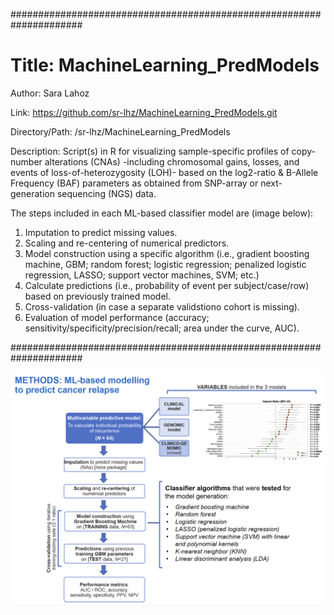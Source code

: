 #####################################################################

# Title: MachineLearning_PredModels

Author: Sara Lahoz

Link: https://github.com/sr-lhz/MachineLearning_PredModels.git

Directory/Path: /sr-lhz/MachineLearning_PredModels

Description: Script(s) in R for visualizing sample-specific profiles of copy-number alterations (CNAs) -including chromosomal gains, losses, and events of loss-of-heterozygosity (LOH)- based on the log2-ratio & B-Allele Frequency (BAF) parameters as obtained from SNP-array or next-generation sequencing (NGS) data.

The steps included in each ML-based classifier model are (image below):
1. Imputation to predict missing values.
2. Scaling and re-centering of numerical predictors.
3. Model construction using a specific algorithm (i.e., gradient boosting machine, GBM; random forest; logistic regression; penalized logistic regression, LASSO; support vector machines, SVM; etc.)
4. Calculate predictions (i.e., probability of event per subject/case/row) based on previously trained model.
5. Cross-validation (in case a separate validstiono cohort is missing).
6. Evaluation of model performance (accuracy; sensitivity/specificity/precision/recall; area under the curve, AUC).

#####################################################################

![Example Image - Stepwise structure of ML-based models ](Stepwise_ML_pipeline.png)

